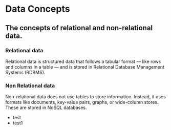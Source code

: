 # Data Concepts 


## The concepts of relational and non-relational data.

### Relational data
Relational data is structured data that follows a tabular format — like rows and columns in a table — and is stored in Relational Database Management Systems (RDBMS).

### Non Relational data
Non-relational data does not use tables to store information. Instead, it uses formats like documents, key-value pairs, graphs, or wide-column stores. These are stored in NoSQL databases.

- test
- test1
